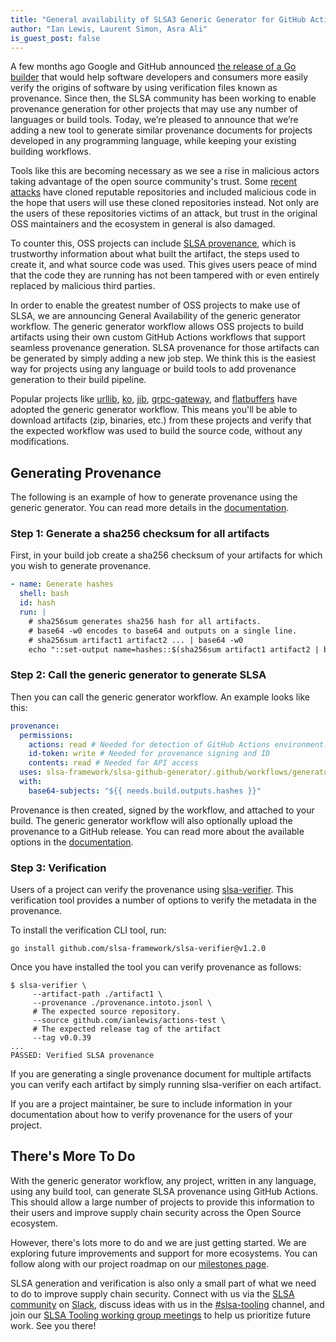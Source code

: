 ```yaml
---
title: "General availability of SLSA3 Generic Generator for GitHub Actions"
author: "Ian Lewis, Laurent Simon, Asra Ali"
is_guest_post: false
---
```


A few months ago Google and GitHub announced [the release of a Go builder](https://slsa.dev/blog/2022/06/slsa-github-workflows) that would help software developers and consumers more easily verify the origins of software by using verification files known as provenance. Since then, the SLSA community has been working to enable provenance generation for other projects that may use any number of languages or build tools. Today, we’re pleased to announce that we’re adding a new tool to generate similar provenance documents for projects developed in any programming language, while keeping your existing building workflows.

Tools like this are becoming necessary as we see a rise in malicious actors taking advantage of the open source community's trust. Some [recent attacks](https://www.bleepingcomputer.com/news/security/35-000-code-repos-not-hacked-but-clones-flood-github-to-serve-malware/) have cloned reputable repositories and included malicious code in the hope that users will use these cloned repositories instead. Not only are the users of these repositories victims of an attack, but trust in the original OSS maintainers and the ecosystem in general is also damaged.

To counter this, OSS projects can include [SLSA provenance](https://slsa.dev/provenance/v0.2), which is trustworthy information about what built the artifact, the steps used to create it, and what source code was used. This gives users peace of mind that the code they are running has not been tampered with or even entirely replaced by malicious third parties.

In order to enable the greatest number of OSS projects to make use of SLSA, we are announcing General Availability of the generic generator workflow. The generic generator workflow allows OSS projects to build artifacts using their own custom GitHub Actions workflows that support seamless provenance generation. SLSA provenance for those artifacts can be generated by simply adding a new job step. We think this is the easiest way for projects using any language or build tools to add provenance generation to their build pipeline.

Popular projects like [urllib](https://github.com/urllib3/urllib3), [ko](http://github.com/google/ko), [jib](https://github.com/GoogleContainerTools/jib), [grpc-gateway](https://github.com/grpc-ecosystem/grpc-gateway), and [flatbuffers](https://github.com/google/flatbuffers) have adopted the generic generator workflow. This means you'll be able to download artifacts (zip, binaries, etc.) from these projects and verify that the expected workflow was used to build the source code, without any modifications.

## Generating Provenance

The following is an example of how to generate provenance using the generic generator. You can read more details in the [documentation](https://github.com/slsa-framework/slsa-github-generator/tree/main/internal/builders/generic).

### Step 1: Generate a sha256 checksum for all artifacts

First, in your build job create a sha256 checksum of your artifacts for which you wish to generate provenance.

```yaml
- name: Generate hashes
  shell: bash
  id: hash
  run: |
    # sha256sum generates sha256 hash for all artifacts.
    # base64 -w0 encodes to base64 and outputs on a single line.
    # sha256sum artifact1 artifact2 ... | base64 -w0
    echo "::set-output name=hashes::$(sha256sum artifact1 artifact2 | base64 -w0)"
```

### Step 2: Call the generic generator to generate SLSA

Then you can call the generic generator workflow. An example looks like this:

```yaml
provenance:
  permissions:
    actions: read # Needed for detection of GitHub Actions environment.
    id-token: write # Needed for provenance signing and ID
    contents: read # Needed for API access
  uses: slsa-framework/slsa-github-generator/.github/workflows/generator_generic_slsa3.yml@v1.2.0
  with:
    base64-subjects: "${{ needs.build.outputs.hashes }}"
```

Provenance is then created, signed by the workflow, and attached to your build. The generic generator workflow will also optionally upload the provenance to a GitHub release. You can read more about the available options in the [documentation](https://github.com/slsa-framework/slsa-github-generator/tree/main/internal/builders/generic).

### Step 3: Verification

Users of a project can verify the provenance using [slsa-verifier](https://github.com/slsa-framework/slsa-verifier). This verification tool provides a number of options to verify the metadata in the provenance.

To install the verification CLI tool, run:

```shell
go install github.com/slsa-framework/slsa-verifier@v1.2.0
```

Once you have installed the tool you can verify provenance as follows:

```shell
$ slsa-verifier \
     --artifact-path ./artifact1 \
     --provenance ./provenance.intoto.jsonl \
     # The expected source repository.
     --source github.com/ianlewis/actions-test \
     # The expected release tag of the artifact
     --tag v0.0.39
...
PASSED: Verified SLSA provenance
```

If you are generating a single provenance document for multiple artifacts you can verify each artifact by simply running slsa-verifier on each artifact.

If you are a project maintainer, be sure to include information in your documentation about how to verify provenance for the users of your project.

## There's More To Do

With the generic generator workflow, any project, written in any language, using any build tool, can generate SLSA provenance using GitHub Actions. This should allow a large number of projects to provide this information to their users and improve supply chain security across the Open Source ecosystem.

However, there's lots more to do and we are just getting started. We are exploring future improvements and support for more ecosystems. You can follow along with our project roadmap on our [milestones page](https://github.com/slsa-framework/slsa-github-generator/milestones).

SLSA generation and verification is also only a small part of what we need to do to improve supply chain security. Connect with us via the [SLSA community](https://slsa.dev/community) on [Slack](https://openssf.slack.com/archives/C029E4N3DPF), discuss ideas with us in the [#slsa-tooling](https://openssf.slack.com/archives/C03PDLFET5W) channel, and join our [SLSA Tooling working group meetings](https://docs.google.com/document/d/15Xp8-0Ff_BPg_LMKr1RIKtwAavXGdrgb1BoX4Cl2bE4/edit) to help us prioritize future work. See you there!
